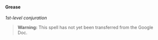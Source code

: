 #### Grease
<!-- markdownlint-disable-next-line no-emphasis-as-heading -->
_1st-level conjuration_

> **Warning:**
> This spell has not yet been transferred from the Google Doc.
